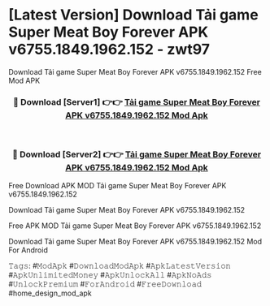 # [Latest Version] Download Tải game Super Meat Boy Forever APK v6755.1849.1962.152 - zwt97

Download Tải game Super Meat Boy Forever APK v6755.1849.1962.152 Free Mod APK

<div align="center">
<h3>🔴 Download [Server1] 👉👉 <a href="https://apk-comot.site?title=Tải_game_Super_Meat_Boy_Forever_APK_v6755.1849.1962.152">Tải game Super Meat Boy Forever APK v6755.1849.1962.152 Mod Apk</a></h3><br>

<h3>🔴 Download [Server2] 👉👉 <a href="https://apk-comot.site?title=Tải_game_Super_Meat_Boy_Forever_APK_v6755.1849.1962.152">Tải game Super Meat Boy Forever APK v6755.1849.1962.152 Mod Apk</a></h3>
</div>


Free Download APK MOD Tải game Super Meat Boy Forever APK v6755.1849.1962.152

Download Tải game Super Meat Boy Forever APK v6755.1849.1962.152 

Free APK MOD Tải game Super Meat Boy Forever APK v6755.1849.1962.152 

Download Tải game Super Meat Boy Forever APK v6755.1849.1962.152 Mod For Android

𝚃𝚊𝚐𝚜: #𝙼𝚘𝚍𝙰𝚙𝚔 #𝙳𝚘𝚠𝚗𝚕𝚘𝚊𝚍𝙼𝚘𝚍𝙰𝚙𝚔 #𝙰𝚙𝚔𝙻𝚊𝚝𝚎𝚜𝚝𝚅𝚎𝚛𝚜𝚒𝚘𝚗 #𝙰𝚙𝚔𝚄𝚗𝚕𝚒𝚖𝚒𝚝𝚎𝚍𝙼𝚘𝚗𝚎𝚢 #𝙰𝚙𝚔𝚄𝚗𝚕𝚘𝚌𝚔𝙰𝚕𝚕 #𝙰𝚙𝚔𝙽𝚘𝙰𝚍𝚜 #𝚄𝚗𝚕𝚘𝚌𝚔𝙿𝚛𝚎𝚖𝚒𝚞𝚖 #𝙵𝚘𝚛𝙰𝚗𝚍𝚛𝚘𝚒𝚍 #𝙵𝚛𝚎𝚎𝙳𝚘𝚠𝚗𝚕𝚘𝚊𝚍 #home_design_mod_apk